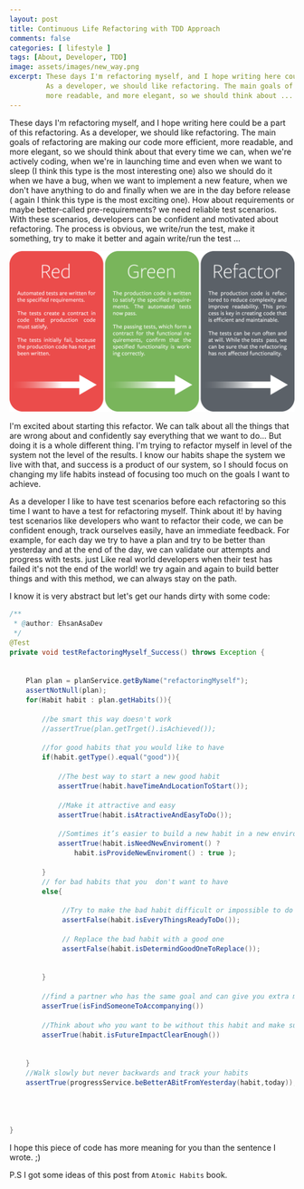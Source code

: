 ```yaml
---
layout: post
title: Continuous Life Refactoring with TDD Approach
comments: false
categories: [ lifestyle ]
tags: [About, Developer, TDD]
image: assets/images/new_way.png
excerpt: These days I'm refactoring myself, and I hope writing here could be a part of this refactoring.
         As a developer, we should like refactoring. The main goals of refactoring are making our code more efficient, 
         more readable, and more elegant, so we should think about ...
---
```


These days I'm refactoring myself, and I hope writing here could be a part of this refactoring.
As a developer, we should like refactoring. The main goals of refactoring are making our code more efficient, 
more readable, and more elegant, so we should think about that every time we can, 
when we're actively coding, when we're in launching time 
and even when we want to sleep (I think this type is the most interesting one) 
also we should do it when we have a bug, when we want to implement a new feature, 
when we don't have anything to do and finally when we are in the day before release 
( again I think this type is the most exciting one). How about requirements or maybe better-called pre-requirements? 
we need reliable test scenarios. With these scenarios, developers can be confident and motivated about refactoring. 
The process is obvious, we write/run the test, make it something, try to make it better and again write/run the test ...

![test driven development](/assets/images/test_driven_development.png)
 

I'm excited about starting this refactor. We can talk about all the things that are wrong about 
and confidently say everything that we want to do... But doing it is a whole different thing. I'm trying to refactor 
myself in level of the system not the level of the results. I know our habits shape the system we live with that, 
and success is a product of our system, so I should focus on changing my life habits instead of focusing too much on 
the goals I want to achieve. 

As a developer I like to have test scenarios before each refactoring so this time I want to have a test for refactoring myself.
Think about it! by having test scenarios like developers who want to refactor their code, we can be confident enough, 
track ourselves easily, have an immediate feedback. For example, for each day we try to have a plan and try to be 
better than yesterday and at the end of the day, we can validate our attempts and progress with tests. 
just Like real world developers when their test has failed it's not the end of the world! we try again and again to build better things and with 
this method, we can always stay on the path.

I know it is very abstract but let's get our hands dirty with some code:

```java
/**
 * @author: EhsanAsaDev
 */
@Test
private void testRefactoringMyself_Success() throws Exception {

	
	Plan plan = planService.getByName("refactoringMyself");
    assertNotNull(plan);
	for(Habit habit : plan.getHabits()){
	
        //be smart this way doesn't work
		//assertTrue(plan.getTrget().isAchieved());

        //for good habits that you would like to have
        if(habit.getType().equal("good")){
                
            //The best way to start a new good habit
            assertTrue(habit.haveTimeAndLocationToStart());

            //Make it attractive and easy
            assertTrue(habit.isAtractiveAndEasyToDo());
            
            //Somtimes it’s easier to build a new habit in a new environment
            assertTrue(habit.isNeedNewEnviroment() ? 
                habit.isProvideNewEnviroment() : true );

        }   
        // for bad habits that you  don't want to have 
        else{

             //Try to make the bad habit difficult or impossible to do
             assertFalse(habit.isEveryThingsReadyToDo());

             // Replace the bad habit with a good one
             assertFalse(habit.isDetermindGoodOneToReplace());
   

        }     

        //find a partner who has the same goal and can give you extra motivation
        asserTrue(isFindSomeoneToAccompanying())
        
        //Think about who you want to be without this habit and make sure that you like that    
        asserTrue(habit.isFutureImpactClearEnough())
		

	}
    //Walk slowly but never backwards and track your habits
    assertTrue(progressService.beBetterABitFromYesterday(habit,today));

    


}
``` 
I hope this piece of code has more meaning for you than the sentence I wrote. ;)

P.S I got some ideas of this post from `Atomic Habits` book.